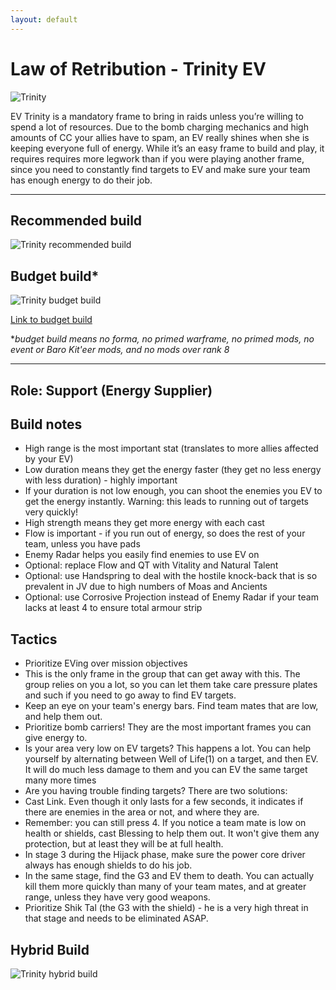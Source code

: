 ```yaml
---
layout: default
---
```

# Law of Retribution - Trinity EV

![Trinity](http://i.imgur.com/4Yc7MFz.png)

EV Trinity is a mandatory frame to bring in raids unless you’re willing to spend a lot of resources. Due to the bomb charging mechanics and high amounts of CC your allies have to spam, an EV really shines when she is keeping everyone full of energy. While it’s an easy frame to build and play, it requires requires more legwork than if you were playing another frame, since you need to constantly find targets to EV and make sure your team has enough energy to do their job.

* * *

## Recommended build

![Trinity recommended build](http://i.imgur.com/IVmEJoL.png)

## Budget build*

![Trinity budget build](http://i.imgur.com/yeGp6cS.png)

[Link to budget build](http://warframe-builder.com/Warframes/Builder/Trinity/t_30_0400040040_2-5-8-4-4-5-12-2-8-37-8-5-46-1-5-55-0-5-411-6-8-523-3-3-552-7-3_55-11-46-6-12-14-523-9-4-9-2-5-411-14-552-5-37-14-f-f_0/en/1-0-18)

*_budget build means no forma, no primed warframe, no primed mods, no event or Baro Kit'eer mods, and no mods over rank 8_

* * *

## Role: Support (Energy Supplier)

## Build notes

* High range is the most important stat (translates to more allies affected by your EV)
* Low duration means they get the energy faster (they get no less energy with less duration) - highly important
* If your duration is not low enough, you can shoot the enemies you EV to get the energy instantly. Warning: this leads to running out of targets very quickly!
* High strength means they get more energy with each cast
* Flow is important - if you run out of energy, so does the rest of your team, unless you have pads
* Enemy Radar helps you easily find enemies to use EV on
* Optional: replace Flow and QT with Vitality and Natural Talent
* Optional: use Handspring to deal with the hostile knock-back that is so prevalent in JV due to high numbers of Moas and Ancients
* Optional: use Corrosive Projection instead of Enemy Radar if your team lacks at least 4 to ensure total armour strip

## Tactics

* Prioritize EVing over mission objectives
* This is the only frame in the group that can get away with this. The group relies on you a lot, so you can let them take care pressure plates and such if you need to go away to find EV targets.
* Keep an eye on your team's energy bars. Find team mates that are low, and help them out.
* Prioritize bomb carriers! They are the most important frames you can give energy to.
* Is your area very low on EV targets? This happens a lot. You can help yourself by alternating between Well of Life(1) on a target, and then EV. It will do much less damage to them and you can EV the same target many more times
* Are you having trouble finding targets? There are two solutions:
* Cast Link. Even though it only lasts for a few seconds, it indicates if there are enemies in the area or not, and where they are.
* Remember: you can still press 4. If you notice a team mate is low on health or shields, cast Blessing to help them out. It won't give them any protection, but at least they will be at full health.
* In stage 3 during the Hijack phase, make sure the power core driver always has enough shields to do his job.
* In the same stage, find the G3 and EV them to death. You can actually kill them more quickly than many of your team mates, and at greater range, unless they have very good weapons.
* Prioritize Shik Tal (the G3 with the shield) - he is a very high threat in that stage and needs to be eliminated ASAP.

## Hybrid Build

![Trinity hybrid build](http://i.imgur.com/HYyrIRe.png)
